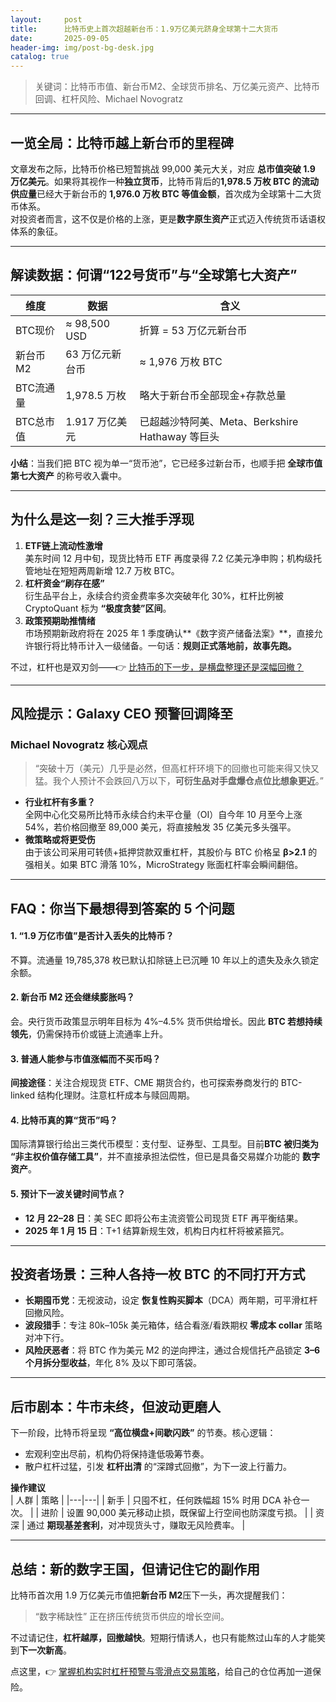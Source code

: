 ```yaml
---
layout:     post
title:      比特币史上首次超越新台币：1.9万亿美元跻身全球第十二大货币
date:       2025-09-05
header-img: img/post-bg-desk.jpg
catalog: true
---
```


> 关键词：比特币市值、新台币M2、全球货币排名、万亿美元资产、比特币回调、杠杆风险、Michael Novogratz

---

## 一览全局：比特币越上新台币的里程碑

文章发布之际，比特币价格已短暂挑战 99,000 美元大关，对应 **总市值突破 1.9 万亿美元**。如果将其视作一种**独立货币**，比特币背后的**1,978.5 万枚 BTC 的流动供应量**已经大于新台币的 **1,976.0 万枚 BTC 等值金额**，首次成为全球第十二大货币体系。  
对投资者而言，这不仅是价格的上涨，更是**数字原生资产**正式迈入传统货币话语权体系的象征。

---

## 解读数据：何谓“122号货币”与“全球第七大资产”

| 维度 | 数据 | 含义 |
|---|---|---|
| BTC现价 | ≈ 98,500 USD | 折算 = 53 万亿元新台币 |
| 新台币 M2 | 63 万亿元新台币 | ≈ 1,976 万枚 BTC |
| BTC流通量 | 1,978.5 万枚 | 略大于新台币全部现金+存款总量 |
| BTC总市值 | 1.917 万亿美元 | 已超越沙特阿美、Meta、Berkshire Hathaway 等巨头 |

**小结**：当我们把 BTC 视为单一“货币池”，它已经多过新台币，也顺手把 **全球市值第七大资产** 的称号收入囊中。

---

## 为什么是这一刻？三大推手浮现

1. **ETF链上流动性激增**  
   美东时间 12 月中旬，现货比特币 ETF 再度录得 7.2 亿美元净申购；机构级托管地址在短短两周新增 12.7 万枚 BTC。
2. **杠杆资金“刷存在感”**  
   衍生品平台上，永续合约资金费率多次突破年化 30%，杠杆比例被 CryptoQuant 标为 **“极度贪婪”区间**。
3. **政策预期助推情绪**  
   市场预期新政府将在 2025 年 1 季度确认**《数字资产储备法案》**，直接允许银行将比特币计入一级储备。一句话：**规则正式落地前，故事先跑。**  

不过，杠杆也是双刃剑——👉 [比特币的下一步，是横盘整理还是深幅回撤？](https://okxdog.com/)

---

## 风险提示：Galaxy CEO 预警回调降至

### Michael Novogratz 核心观点

> “突破十万（美元）几乎是必然，但高杠杆环境下的回撤也可能来得又快又猛。我个人预计不会跌回八万以下，**可衍生品对手盘爆仓点位比想象更近**。”

- **行业杠杆有多重？**  
  全网中心化交易所比特币永续合约未平仓量（OI）自今年 10 月至今上涨 54%，若价格回撤至 89,000 美元，将直接触发 35 亿美元多头强平。
- **微策略或将更受伤**  
  由于该公司采用可转债+抵押贷款双重杠杆，其股价与 BTC 价格呈 **β>2.1** 的强相关。如果 BTC 滑落 10%，MicroStrategy 账面杠杆率会瞬间翻倍。

---

## FAQ：你当下最想得到答案的 5 个问题

#### 1. “1.9 万亿市值”是否计入丢失的比特币？
不算。流通量 19,785,378 枚已默认扣除链上已沉睡 10 年以上的遗失及永久锁定余额。  

#### 2. 新台币 M2 还会继续膨胀吗？
会。央行货币政策显示明年目标为 4%–4.5% 货币供给增长。因此 **BTC 若想持续领先**，仍需保持币价或链上流通率上升。  

#### 3. 普通人能参与市值涨幅而不买币吗？
**间接途径**：关注合规现货 ETF、CME 期货合约，也可探索券商发行的 BTC-linked 结构化理财。注意杠杆成本与赎回周期。  

#### 4. 比特币真的算“货币”吗？
国际清算银行给出三类代币模型：支付型、证券型、工具型。目前**BTC 被归类为 “非主权价值存储工具”**，并不直接承担法偿性，但已是具备交易媒介功能的 **数字资产**。  

#### 5. 预计下一波关键时间节点？
- **12 月 22–28 日**：美 SEC 即将公布主流资管公司现货 ETF 再平衡结果。  
- **2025 年 1 月 15 日**：T+1 结算新规生效，机构日内杠杆将被紧箍咒。  

---

## 投资者场景：三种人各持一枚 BTC 的不同打开方式

- **长期囤币党**：无视波动，设定 **恢复性购买脚本**（DCA）两年期，可平滑杠杆回撤风险。  
- **波段猎手**：专注 80k–105k 美元箱体，结合看涨/看跌期权 **零成本 collar** 策略对冲下行。  
- **风险厌恶者**：将 BTC 作为美元 M2 的逆向押注，通过合规信托产品锁定 **3–6 个月拆分型收益**，年化 8% 及以下即可落袋。  

---

## 后市剧本：牛市未终，但波动更磨人

下一阶段，比特币将呈现 **“高位横盘+间歇闪跌”** 的节奏。核心逻辑：  
- 宏观利空出尽前，机构仍将保持逢低吸筹节奏。  
- 散户杠杆过猛，引发 **杠杆出清** 的“深蹲式回撤”，为下一波上行蓄力。  

**操作建议**  
| 人群 | 策略 |
|---|---|
| 新手 | 只囤不杠，任何跌幅超 15% 时用 DCA 补仓一次。 |
| 进阶 | 设置 90,000 美元移动止损，既保留上行空间也防深度亏损。 |
| 资深 | 通过 **期现基差套利**，对冲现货头寸，赚取无风险费率。 |

---

## 总结：新的数字王国，但请记住它的副作用  

比特币首次用 1.9 万亿美元市值把**新台币 M2**压下一头，再次提醒我们：  
> “数字稀缺性” 正在挤压传统货币供应的增长空间。  

不过请记住，**杠杆越厚，回撤越快**。短期行情诱人，也只有能熬过山车的人才能笑到**下一次新高**。  

点这里，👉 [掌握机构实时杠杆预警与零滑点交易策略](https://okxdog.com/)，给自己的仓位再加一道保险。